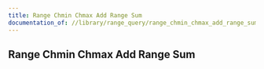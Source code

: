 ```yaml
---
title: Range Chmin Chmax Add Range Sum
documentation_of: //library/range_query/range_chmin_chmax_add_range_sum.hpp
---
```

## Range Chmin Chmax Add Range Sum
